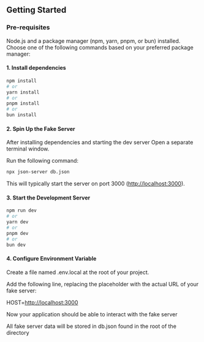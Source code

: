 ## Getting Started

### Pre-requisites

Node.js and a package manager (npm, yarn, pnpm, or bun) installed.
Choose one of the following commands based on your preferred package manager:

#### 1. Install dependencies

```bash
npm install
# or
yarn install
# or
pnpm install
# or
bun install
```

#### 2. Spin Up the Fake Server

After installing dependencies and starting the dev server
Open a separate terminal window.

Run the following command:

```Bash
npx json-server db.json
```

This will typically start the server on port 3000 (<http://localhost:3000>).

#### 3. Start the Development Server

```bash
npm run dev
# or
yarn dev
# or
pnpm dev
# or
bun dev
```

#### 4. Configure Environment Variable

Create a file named .env.local at the root of your project.

Add the following line, replacing the placeholder with the actual URL of your fake server:

HOST=<http://localhost:3000>

Now your application should be able to interact with the fake server

All fake server data will be stored in db.json found in the root of the directory
